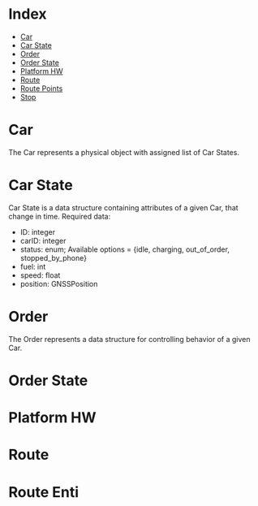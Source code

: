 # Index
- [Car](#car)
- [Car State](#car-state)
- [Order](#order)
- [Order State](#order-state)
- [Platform HW](#platform-hw)
- [Route](#route)
- [Route Points](#route-points)
- [Stop](#stop)


# Car
The Car represents a physical object with assigned list of Car States.

# Car State
Car State is a data structure containing attributes of a given Car, that change in time.
Required data:
- ID: integer
- carID: integer
- status: enum; Available options = {idle, charging, out_of_order, stopped_by_phone}
- fuel: int
- speed: float
- position: GNSSPosition

# Order
The Order represents a data structure for controlling behavior of a given Car.

# Order State

# Platform HW

# Route

# Route Enti